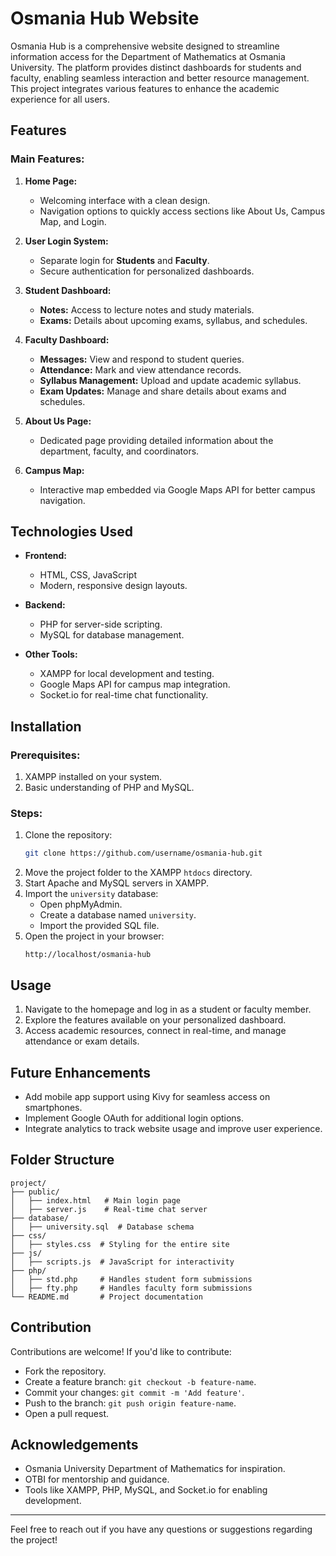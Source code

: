 # Osmania Hub Website

Osmania Hub is a comprehensive website designed to streamline information access for the Department of Mathematics at Osmania University. The platform provides distinct dashboards for students and faculty, enabling seamless interaction and better resource management. This project integrates various features to enhance the academic experience for all users.

## Features

### **Main Features:**
1. **Home Page:**
   - Welcoming interface with a clean design.
   - Navigation options to quickly access sections like About Us, Campus Map, and Login.

2. **User Login System:**
   - Separate login for **Students** and **Faculty**.
   - Secure authentication for personalized dashboards.

3. **Student Dashboard:**
   - **Notes:** Access to lecture notes and study materials.
   - **Exams:** Details about upcoming exams, syllabus, and schedules.

4. **Faculty Dashboard:**
   - **Messages:** View and respond to student queries.
   - **Attendance:** Mark and view attendance records.
   - **Syllabus Management:** Upload and update academic syllabus.
   - **Exam Updates:** Manage and share details about exams and schedules.

5. **About Us Page:**
   - Dedicated page providing detailed information about the department, faculty, and coordinators.

6. **Campus Map:**
   - Interactive map embedded via Google Maps API for better campus navigation.

## Technologies Used

- **Frontend:**
  - HTML, CSS, JavaScript
  - Modern, responsive design layouts.

- **Backend:**
  - PHP for server-side scripting.
  - MySQL for database management.

- **Other Tools:**
  - XAMPP for local development and testing.
  - Google Maps API for campus map integration.
  - Socket.io for real-time chat functionality.

## Installation

### Prerequisites:
1. XAMPP installed on your system.
2. Basic understanding of PHP and MySQL.

### Steps:
1. Clone the repository:
   ```bash
   git clone https://github.com/username/osmania-hub.git
   ```
2. Move the project folder to the XAMPP `htdocs` directory.
3. Start Apache and MySQL servers in XAMPP.
4. Import the `university` database:
   - Open phpMyAdmin.
   - Create a database named `university`.
   - Import the provided SQL file.
5. Open the project in your browser:
   ```
   http://localhost/osmania-hub
   ```

## Usage

1. Navigate to the homepage and log in as a student or faculty member.
2. Explore the features available on your personalized dashboard.
3. Access academic resources, connect in real-time, and manage attendance or exam details.

## Future Enhancements

- Add mobile app support using Kivy for seamless access on smartphones.
- Implement Google OAuth for additional login options.
- Integrate analytics to track website usage and improve user experience.

## Folder Structure

```
project/
├── public/
│   ├── index.html   # Main login page
│   ├── server.js    # Real-time chat server
├── database/
│   ├── university.sql  # Database schema
├── css/
│   ├── styles.css  # Styling for the entire site
├── js/
│   ├── scripts.js  # JavaScript for interactivity
├── php/
│   ├── std.php     # Handles student form submissions
│   ├── fty.php     # Handles faculty form submissions
└── README.md       # Project documentation
```

## Contribution

Contributions are welcome! If you'd like to contribute:
- Fork the repository.
- Create a feature branch: `git checkout -b feature-name`.
- Commit your changes: `git commit -m 'Add feature'`.
- Push to the branch: `git push origin feature-name`.
- Open a pull request.

## Acknowledgements

- Osmania University Department of Mathematics for inspiration.
- OTBI for mentorship and guidance.
- Tools like XAMPP, PHP, MySQL, and Socket.io for enabling development.

---

Feel free to reach out if you have any questions or suggestions regarding the project!

